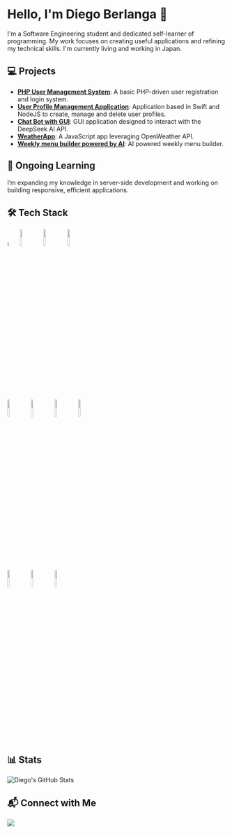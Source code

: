 # Hello, I'm Diego Berlanga 👋

I'm a Software Engineering student and dedicated self-learner of programming. My work focuses on creating useful applications and refining my technical skills. 
I'm currently living and working in Japan.

## 💻 Projects
  - **[PHP User Management System](https://github.com/dirb997/php_users_form)**: A basic PHP-driven user registration and login system.
  - **[User Profile Management Application](https://github.com/dirb997/xcode_dashboard_frontend)**: Application based in Swift and NodeJS to create, manage and delete user profiles.
  - **[Chat Bot with GUI](https://github.com/dirb997/ai-chat-tool-2025)**: GUI application designed to interact with the DeepSeek AI API.
  - **[WeatherApp](https://github.com/dirb997/weatherApp)**: A JavaScript app leveraging OpenWeather API.
  - **[Weekly menu builder powered by AI](https://github.com/dirb997/family-menu-ai)**: AI powered weekly menu builder.

## 🌱 Ongoing Learning

I’m expanding my knowledge in server-side development and working on building responsive, efficient applications.

## 🛠 Tech Stack
<p>
  <img width="5%" src="https://www.vectorlogo.zone/logos/javascript/javascript-icon.svg">
  <img width="10%" src="https://www.vectorlogo.zone/logos/nodejs/nodejs-ar21.svg">
  <img width="10%" src="https://www.vectorlogo.zone/logos/vuejs/vuejs-ar21.svg">
  <img width="10%" src="https://www.vectorlogo.zone/logos/getbootstrap/getbootstrap-ar21.svg">
  <br />
  <img width="10%" src="https://www.vectorlogo.zone/logos/php/php-ar21.svg">
  <img width="10%" src="https://www.vectorlogo.zone/logos/laravel/laravel-ar21~bgwhite.svg">
  <img width="10%" src="https://www.vectorlogo.zone/logos/mysql/mysql-ar21.svg">
  <img width="10%" src="https://www.vectorlogo.zone/logos/docker/docker-ar21.svg">
  <br />
  <img width="10%" src="https://www.vectorlogo.zone/logos/swift/swift-ar21.svg">
  <img width="10%" src="https://www.vectorlogo.zone/logos/git-scm/git-scm-ar21.svg">
  <img width="10%" src="https://www.vectorlogo.zone/logos/gnu_bash/gnu_bash-ar21.svg">
  <br />
</p>

## 📊 Stats
![Diego's GitHub Stats](https://github-readme-stats.vercel.app/api?username=dirb997&show_icons=true&theme=tokyonight)


## 📬 Connect with Me

<a href="https://www.linkedin.com/in/juan-diego-ruiz-berlanga" target="_blank">
    <img src="https://img.shields.io/badge/linkedin-%230077B5.svg?&style=for-the-badge&logo=linkedin&logoColor=white" />
</a>
